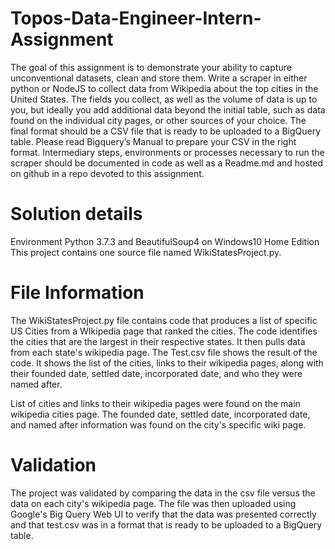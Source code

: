 # Topos-Data-Engineer-Intern-Assignment

The goal of this assignment is to demonstrate your ability to capture unconventional datasets, clean and store them. Write a scraper in either python or NodeJS to collect data from Wikipedia about the top cities in the United States. The fields you collect, as well as the volume of data is up to you, but ideally you add additional data beyond the initial table, such as data found on the individual city pages, or other sources of your choice. The final format should be a CSV file that is ready to be uploaded to a BigQuery table. Please read Bigquery’s Manual to prepare your CSV in the right format. Intermediary steps, environments or processes necessary to run the scraper should be documented in code as well as a Readme.md and hosted on github in a repo devoted to this assignment. 

# Solution details

Environment Python 3.7.3 and BeautifulSoup4 on Windows10 Home Edition
This project contains one source file named WikiStatesProject.py. 

# File Information
The WikiStatesProject.py file contains code that produces a list of specific US Cities from a WIkipedia page that ranked the cities. The code identifies the cities that are the largest in their respective states. It then pulls data from each state's wikipedia page.
The Test.csv file shows the result of the code. It shows the list of the cities, links to their wikipedia pages, along with their founded date, settled date, incorporated date, and who they were named after.

List of cities and links to their wikipedia pages were found on the main wikipedia cities page.
The founded date, settled date, incorporated date, and named after information was found on the city's specific wiki page.

# Validation
The project was validated by comparing the data in the csv file versus the data on each city's wikipedia page. The file was then uploaded using Google's Big Query Web UI to verify that the data was presented correctly and that test.csv was in a format that is ready to be uploaded to a BigQuery table. 
